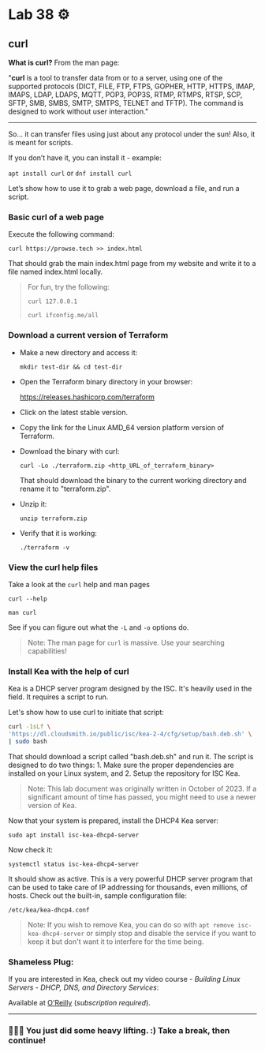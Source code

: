 # Lab 38 ⚙️

## curl

**What is curl?**
From the man page:

"**curl**  is a tool to transfer data from or to a server, using one of the supported protocols (DICT, FILE, FTP, FTPS, GOPHER, HTTP, HTTPS, IMAP, IMAPS,  LDAP,  LDAPS,  MQTT, POP3, POP3S, RTMP, RTMPS, RTSP, SCP, SFTP, SMB, SMBS, SMTP, SMTPS, TELNET and TFTP). The command  is  designed to work without user interaction."

---

So... it can transfer files using just about any protocol under the sun! Also, it is meant for scripts. 

If you don’t have it, you can install it - example:

`apt install curl` or `dnf install curl`

Let’s show how to use it to grab a web page, download a file, and run a script.

### Basic curl of a web page
Execute the following command:

`curl https://prowse.tech >> index.html`

That should grab the main index.html page from my website and write it to a file named index.html locally. 

>For fun, try the following:
>
>`curl 127.0.0.1`
>
>`curl ifconfig.me/all`

### Download a current version of Terraform
- Make a new directory and access it:
  
  `mkdir test-dir && cd test-dir`

- Open the Terraform binary directory in your browser:

  https://releases.hashicorp.com/terraform

- Click on the latest stable version.
- Copy the link for the Linux AMD_64 version platform version of Terraform. 
- Download the binary with curl:

  `curl -Lo ./terraform.zip <http_URL_of_terraform_binary>`

  That should download the binary to the current working directory and rename it to "terraform.zip".

- Unzip it:

  `unzip terraform.zip`

- Verify that it is working:

  `./terraform -v`

### View the curl help files

Take a look at the `curl` help and man pages

`curl --help`

`man curl`

See if you can figure out what the `-L` and `-o` options do.

> Note: The man page for `curl` is massive. Use your searching capabilities!
   
### Install Kea with the help of curl
Kea is a DHCP server program designed by the ISC. It's heavily used in the field. It requires a script to run.

Let's show how to use curl to initiate that script:

```bash
curl -1sLf \
'https://dl.cloudsmith.io/public/isc/kea-2-4/cfg/setup/bash.deb.sh' \
| sudo bash
```

That should download a script called "bash.deb.sh" and run it. The script is designed to do two things: 1. Make sure the proper dependencies are installed on your Linux system, and 2. Setup the repository for ISC Kea. 

> Note: This lab document was originally written in October of 2023. If a significant amount of time has passed, you might need to use a newer version of Kea.

Now that your system is prepared, install the DHCP4 Kea server:

`sudo apt install isc-kea-dhcp4-server`

Now check it:

`systemctl status isc-kea-dhcp4-server`

It should show as active. This is a very powerful DHCP server program that can be used to take care of IP addressing for thousands, even millions, of hosts. Check out the built-in, sample configuration file:

`/etc/kea/kea-dhcp4.conf`

> Note: If you wish to remove Kea, you can do so with `apt remove isc-kea-dhcp4-server` or simply stop and disable the service if you want to keep it but don't want it to interfere for the time being.

### Shameless Plug: 
If you are interested in Kea, check out my video course - *Building Linux Servers - DHCP, DNS, and Directory Services*:

Available at [O'Reilly](https://www.oreilly.com/videos/building-linux-servers/9780137368495/) (*subscription required*).

---

### 🥌🏋🏼 **You just did some heavy lifting. :) Take a break, then continue!**
